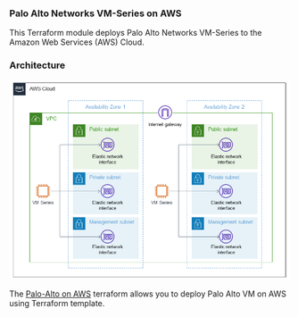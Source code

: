 ### Palo Alto Networks VM-Series on AWS  
This Terraform module deploys Palo Alto Networks VM-Series to the Amazon Web Services (AWS) Cloud.

### Architecture
![Palo-Alto on AWS](../../resources/images/palo-alto-vm.png)

The [Palo-Alto on AWS](https://aws.amazon.com/quickstart/terraform-modules/palo-alto-vm-series/) terraform allows you to deploy Palo Alto VM on AWS using Terraform template.